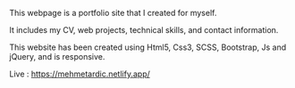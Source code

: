 This webpage is a portfolio site that I created for myself.

It includes my CV, web projects, technical skills, and contact information.

This website has been created using Html5, Css3, SCSS, Bootstrap, Js and jQuery, and is responsive.

Live : https://mehmetardic.netlify.app/
